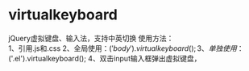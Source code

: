 # virtualkeyboard
jQuery虚拟键盘、输入法，支持中英切换
使用方法： <br />
1、引用.js和.css
2、全局使用：$('body').virtualkeyboard();
3、单独使用：$('.el').virtualkeyboard();
4、双击input输入框弹出虚拟键盘，
